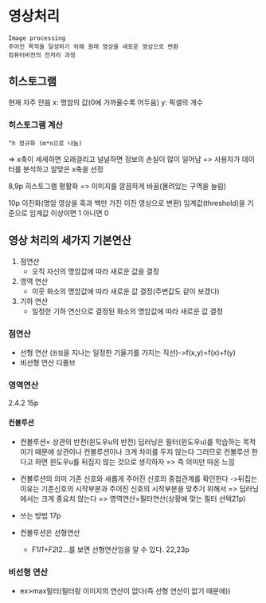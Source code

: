 # 영상처리

    Image processing
    주어진 목적을 달성하기 위해 원래 영상을 새로운 영상으로 변환
    컴퓨터비전의 전처리 과정

## 히스토그램
현재 자주 안씀
x: 명암의 값(0에 가까울수록 어두움)
y: 픽셀의 개수
### 히스토그램 계산
    ^h 정규화 (m*n으로 나눔)
=> x축이 세세하면 오래걸리고 널널하면 정보의 손실이 많이 일어남
    => 사용자가 데이터를 분석하고 알맞은 x축을 선정

8,9p
히스토그램 평활화 => 이미지를 깔끔하게 바꿈(몰려있는 구역을 늘림)

10p
이진화(명암 영상을 흑과 백만 가진 이진 영상으로 변환)
    임계값(threshold)을 기준으로 임계값 이상이면 1 아니면 0

## 영상 처리의 세가지 기본연산
1. 점연산
    * 오직 자신의 명암값에 따라 새로운 값을 결정
2. 영역 연산
    * 이웃 화소의 명암값에 따라 새로운 값 결정(주변값도 같이 보겠다)
3. 기하 연산
    * 일정한 기하 연산으로 결정된 화소의 명암값에 따라 새로운 값 결정
### 점연산
* 선형 연산 (`원점`을 지나는 일정한 기울기를 가지는 직선)->f(x,y)=f(x)+f(y)
* 비선형 연산 
디졸브
### 영역연산
2.4.2 15p
#### 컨볼루션
* 컨볼루션= 상관의 반전(윈도우u의 반전)
딥러닝은 필터(윈도우u)를 학습하는 목적이기 때문에 상관이나 컨볼루션이나 크게 차이를 두지 않는다
그러므로 컨볼루션 한다고 하면 윈도우u를 뒤집지 않는 것으로 생각하자
=> 즉 의미만 따온 느낌

* 컨볼루션의 의미
기존 신호와 새롭게 주어진 신호의 중첩관계를 확인한다
    ->뒤집는 이유는
        기존신호의 시작부분과 주어진 신호의 시작부분을 맞추기 위해서
            => 딥러닝에서는 크게 중요치 않는다
=> 영역연산=필터연산(상황에 맞는 필터 선택21p)
* 쓰는 방법 17p
* 컨볼루션은 선형연산
    * F1*I1+F2*I2...를 보면 선형연산임을 알 수 있다. 22,23p
### 비선형 연산
* ex>max필터(필터랑 이미지의 연산이 없다(즉 선형 연산이 없기 때문에))




















